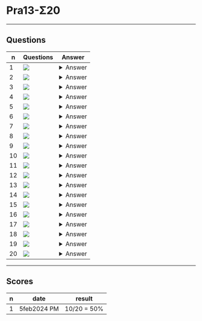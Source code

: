# Pra13-Σ20

---

## Questions
|n|Questions|Answer|
|-|---------|------|
|1|<img src="https://i.imgur.com/L7iTCZF.png">|<details><summary>Answer</summary><img src="https://i.imgur.com/8b4Ek4p.png"></details>|
|2|<img src="https://i.imgur.com/uSu402m.png">|<details><summary>Answer</summary><img src="https://i.imgur.com/LrEL562.png"></details>|
|3|<img src="https://i.imgur.com/jOKAxpP.png">|<details><summary>Answer</summary><img src="https://i.imgur.com/GP2oY0d.png"></details>|
|4|<img src="https://i.imgur.com/PM64OPm.png">|<details><summary>Answer</summary><img src="https://i.imgur.com/UrLpJqD.png"></details>|
|5|<img src="https://i.imgur.com/tNXhNdL.png">|<details><summary>Answer</summary><img src="https://i.imgur.com/E0hU5yj.png"></details>|
|6|<img src="https://i.imgur.com/fqYGxPR.png">|<details><summary>Answer</summary><img src="https://i.imgur.com/PkWqoEP.png"></details>|
|7|<img src="https://i.imgur.com/caLhkEj.png">|<details><summary>Answer</summary><img src="https://i.imgur.com/lLJSkrB.png"></details>|
|8|<img src="https://i.imgur.com/rGax6qB.png">|<details><summary>Answer</summary><img src="https://i.imgur.com/9bZ7nrp.png"></details>|
|9|<img src="https://i.imgur.com/omcpg9R.png">|<details><summary>Answer</summary><img src="https://i.imgur.com/m18AFrT.png"><br/><img src="https://i.imgur.com/GOlIoaD.png"></details>|
|10|<img src="https://i.imgur.com/eFsMWJq.png">|<details><summary>Answer</summary><img src="https://i.imgur.com/cYkq2dx.png"><br/><img src="https://i.imgur.com/x212boq.png"></details>|
|11|<img src="https://i.imgur.com/aFSHB3a.png">|<details><summary>Answer</summary><img src="https://i.imgur.com/ROvvtTB.png"></details>|
|12|<img src="https://i.imgur.com/1WUv6fe.png">|<details><summary>Answer</summary><img src="https://i.imgur.com/kzbwVVL.png"></details>|
|13|<img src="https://i.imgur.com/BruHoJe.png">|<details><summary>Answer</summary><img src="https://i.imgur.com/EIX8Xxe.png"></details>|
|14|<img src="https://i.imgur.com/6JpAipf.png">|<details><summary>Answer</summary><img src="https://i.imgur.com/WmebwpB.png"></details>|
|15|<img src="https://i.imgur.com/H7veKBx.png">|<details><summary>Answer</summary><img src="https://i.imgur.com/4k2bNlY.png"></details>|
|16|<img src="https://i.imgur.com/Ew8V1Lw.png">|<details><summary>Answer</summary><img src="https://i.imgur.com/yXRKDZk.png"></details>|
|17|<img src="https://i.imgur.com/Vdrl5JH.png">|<details><summary>Answer</summary><img src="https://i.imgur.com/XydITb0.png"></details>|
|18|<img src="https://i.imgur.com/Axbq1T6.png">|<details><summary>Answer</summary><img src="https://i.imgur.com/Q8bfeJR.png"></details>|
|19|<img src="https://i.imgur.com/TXLI7gP.png">|<details><summary>Answer</summary><img src="https://i.imgur.com/6bsICIm.png"></details>|
|20|<img src="https://i.imgur.com/XlnJgqj.png">|<details><summary>Answer</summary><img src="https://i.imgur.com/ciqizXo.png"></details>|

---

## Scores
|n|date|result|
|-|----|------|
|1|5feb2024 PM|10/20 = 50%|
